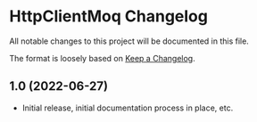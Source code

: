 # HttpClientMoq Changelog

All notable changes to this project will be documented in this file.

The format is loosely based on [Keep a Changelog](http://keepachangelog.com/en/1.0.0/).

## 1.0 (2022-06-27)

* Initial release, initial documentation process in place, etc.
